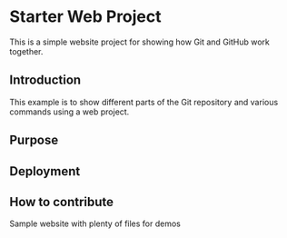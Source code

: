 # Starter Web Project

This is a simple website project for showing how Git and GitHub work together.
## Introduction

This example is to show different parts of the Git repository and various commands using a web project.

## Purpose

## Deployment

## How to contribute

Sample website with plenty of files for demos
